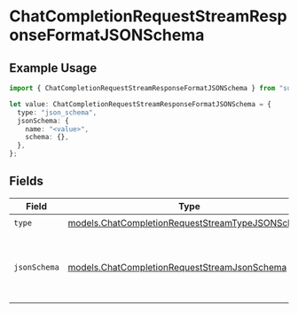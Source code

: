 # ChatCompletionRequestStreamResponseFormatJSONSchema

## Example Usage

```typescript
import { ChatCompletionRequestStreamResponseFormatJSONSchema } from "sudo/models";

let value: ChatCompletionRequestStreamResponseFormatJSONSchema = {
  type: "json_schema",
  jsonSchema: {
    name: "<value>",
    schema: {},
  },
};
```

## Fields

| Field                                                                                                      | Type                                                                                                       | Required                                                                                                   | Description                                                                                                |
| ---------------------------------------------------------------------------------------------------------- | ---------------------------------------------------------------------------------------------------------- | ---------------------------------------------------------------------------------------------------------- | ---------------------------------------------------------------------------------------------------------- |
| `type`                                                                                                     | [models.ChatCompletionRequestStreamTypeJSONSchema](../models/chatcompletionrequeststreamtypejsonschema.md) | :heavy_check_mark:                                                                                         | N/A                                                                                                        |
| `jsonSchema`                                                                                               | [models.ChatCompletionRequestStreamJsonSchema](../models/chatcompletionrequeststreamjsonschema.md)         | :heavy_check_mark:                                                                                         | The JSON schema definition for structured outputs.                                                         |